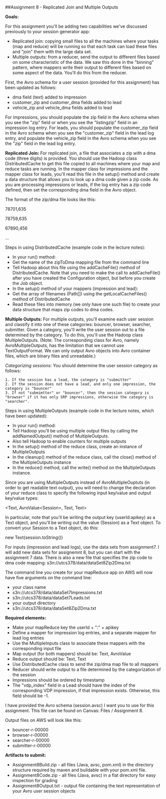 ##Assignment 8 - Replicated Join and Multiple Outputs

__Goals:__

For this assignment you'll be adding two capabilities we've discussed previously to your session generator app:

* Replicated join: copying small files to all the machines where your tasks (map and reduce) will be running so that each task can load these files and "join" them with the large data set.
* Multiple outputs: from a reducer, send the output to different files based on some characteristic of the data. We saw this done in the "binning" pattern, where mappers write their output to different files based on some aspect of the data. You'll do this from the reducer.

First, the Avro schema for a user session (provided for this assignment) has been updated as follows:

* dma field (text) added to impression
* customer_zip and customer_dma fields added to lead
* vehicle_zip and vehicle_dma fields added to lead

For impressions, you should populate the zip field in the Avro schema when you see the "zip" field or when you see the "listingzip" field in an impression log entry. For leads, you should populate the customer_zip field in the Avro schema when you see the "customer_zip" field in the lead log entry, and populate the vehicle_zip field in the Avro schema when you see the "zip" field in the lead log entry.

__Replicated Join:__ For replicated join, a file that associates a zip with a dma code (three digits) is provided. You should use the Hadoop class DistributedCache to get this file copied to all machines where your map and reduce tasks are running. In the mapper class for impressions and the mapper class for leads, you'll read this file in the setup() method and create a data structure that allows you to look up a dma code given a zip code. As you are processing impressions or leads, if the log entry has a zip code defined, then set the corresponding dma field in the Avro object.

The format of the zip/dma file looks like this:

78701,635

78759,635

67890,456

...

Steps in using DistributedCache (example code in the lecture notes):

* In your run() method:
 * Get the name of the zipToDma mapping file from the command line
 * Tell Hadoop about this file using the addCacheFile() method of DistributedCache. Note that you need to make the call to addCacheFile() after you have created the Configuration object, but before you create the Job object.
* In the setup() method of your mappers (impression and lead):
 * Get the array of filenames (Path[]) using the getLocalCacheFiles() method of DistributedCache
 * Read these files into memory (we only have one such file) to create your data structure that maps zip codes to dma codes.
 

__Multiple Outputs:__ For multiple outputs, you'll examine each user session and classify it into one of these categories: bouncer, browser, searcher, submitter. Given a category, you'll write the user session out to a file determined by the category. To do this, you'll use the Hadoop class MultipleOutputs. (Note: The corresponding class for Avro, namely AvroMultipleOutputs, has the limitation that we cannot use TextOutputFormat. We can only output Avro objects into Avro container files, which are binary files and unreadable.)

*Categorizing sessions:* You should determine the user session category as follows:

	1. If the session has a lead, the category is "submitter"
	2. If the session does not have a lead, and only one impression, the category is "bouncer"
	3. If not "submimtter" or "bouncer", then the session category is "browser" if it has only SRP impressions, otherwise the category is "searcher".

Steps in using MultipleOutputs (example code in the lecture notes, which have been updated):

* In your run() method:
 * Tell Hadoop you'll be using multiple output files by calling the addNamedOutput() method of MultipleOutputs.
 * Also tell Hadoop to enable counters for multiple outputs
* In the setup() method of the reduce class, create an instance of MultipleOutputs
* In the cleanup() method of the reduce class, call the close() method of the MultipleOutputs instance
* In the reduce() method, call the write() method on the MultipleOutputs instance.

Since you are using MultipleOutputs instead of AvroMultipleOuptuts (in order to get readable text output), you will need to change the declaration of your reduce class to specify the following input key/value and output key/value types:

\<Text, AvroValue\<Session>, Text, Text>

In particular, note that you'll be writing the output key (userId:apikey) as a Text object, and you'll be writing out the value (Session) as a Text object. To convert your Session to a Text object, do this:

new Text(session.toString())

For inputs (impression and lead logs), use the data sets from assignment7. I will add new data sets for assignemnt 8, but you can start with the assignment 7 data. There is also a new file that specifies the zip code to dma code mapping: s3n://utcs378/data/dataSet8Zip2Dma.txt

The command line you create for your mapReduce app on AWS will now have five arguments on the command line:

* your class name
* s3n://utcs378/data/dataSet7Impressions.txt
* s3n://utcs378/data/dataSet7Leads.txt
* your output directory
* s3n://utcs378/data/dataSet8Zip2Dma.txt

__Required elements:__

* Make your mapReduce key the userId + ":" + apikey
* Define a mapper for impression log entries, and a separate mapper for lead log entries
* Use the MultipleInputs class to associate these mappers with the corresponding input file
* Map output (for both mappers) should be: Text, AvroValue<Session>
* Reduce output should be: Text, Text
* Use DistributedCache class to send the zip/dma map file to all mappers
* Reducer should write output to a file determined by the categorization of the session
* Impressions should be ordered by timestamp
* The "vdp_index" field in a Lead should have the index of the corresponding VDP impression, if that impression exists. Otherwise, this field should be -1.

I have provided the Avro schema (session.avsc) I want you to use for this assignment. This file can be found on Canvas: Files / Assignment 8.

Output files on AWS will look like this:

* bouncer-r-00000
* browser-r-00000
* searcher-r-00000
* submitter-r-00000

__Artifacts to submit:__

* Assignment8Build.zip - all files (Java, avsc, pom.xml) in the directory structure required by maven and buildable with your pom.xml file.
* Assignment8Code.zip - all files (Java, avsc) in a flat directory for easy inspection for grading
* Assignment8Output.txt - output file containing the text representation of your Avro user session objects